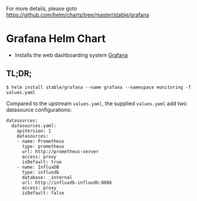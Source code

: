 For more details, please goto https://github.com/helm/charts/tree/master/stable/grafana

# Grafana Helm Chart

* Installs the web dashboarding system [Grafana](http://grafana.org/)

## TL;DR;

```console
$ helm install stable/grafana --name grafana --namespace monitoring -f values.yaml
```

Compared to the upstream `values.yaml`, the supplied `values.yaml` add two datasource configurations:  
```
datasources:
  datasources.yaml:
    apiVersion: 1
    datasources:
    - name: Prometheus
      type: prometheus
      url: http://prometheus-server
      access: proxy
      isDefault: true
    - name: InfluxDB
      type: influxdb
      database: _internal
      url: http://influxdb-influxdb:8086
      access: proxy
      isDefault: false
```
